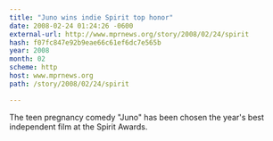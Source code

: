 ```yaml
---
title: "Juno wins indie Spirit top honor"
date: 2008-02-24 01:24:26 -0600
external-url: http://www.mprnews.org/story/2008/02/24/spirit
hash: f07fc847e92b9eae66c61ef6dc7e565b
year: 2008
month: 02
scheme: http
host: www.mprnews.org
path: /story/2008/02/24/spirit

---
```


The teen pregnancy comedy "Juno"
has been chosen the year's best independent film at the Spirit
Awards.
